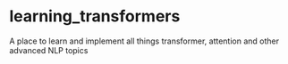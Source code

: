 # learning_transformers
A place to learn and implement all things transformer, attention and other advanced NLP topics

